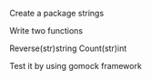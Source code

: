 Create a package strings

Write two functions

Reverse(str)string
Count(str)int

Test it by using gomock framework